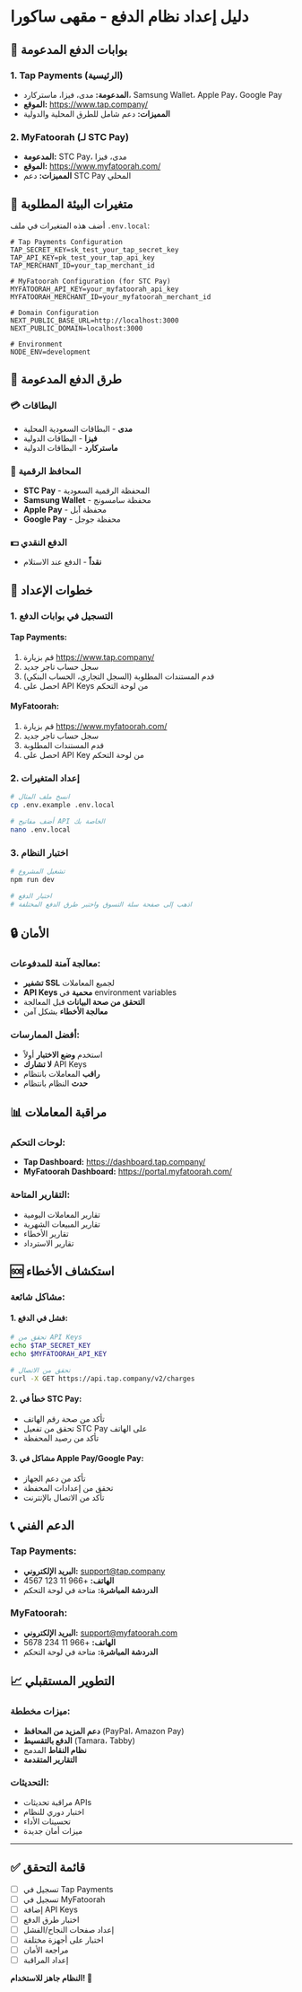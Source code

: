 # دليل إعداد نظام الدفع - مقهى ساكورا

## 🏦 بوابات الدفع المدعومة

### 1. **Tap Payments** (الرئيسية)
- **المدعومة:** مدى، فيزا، ماستركارد، Samsung Wallet، Apple Pay، Google Pay
- **الموقع:** https://www.tap.company/
- **المميزات:** دعم شامل للطرق المحلية والدولية

### 2. **MyFatoorah** (لـ STC Pay)
- **المدعومة:** STC Pay، مدى، فيزا
- **الموقع:** https://www.myfatoorah.com/
- **المميزات:** دعم STC Pay المحلي

## 🔧 متغيرات البيئة المطلوبة

أضف هذه المتغيرات في ملف `.env.local`:

```env
# Tap Payments Configuration
TAP_SECRET_KEY=sk_test_your_tap_secret_key
TAP_API_KEY=pk_test_your_tap_api_key
TAP_MERCHANT_ID=your_tap_merchant_id

# MyFatoorah Configuration (for STC Pay)
MYFATOORAH_API_KEY=your_myfatoorah_api_key
MYFATOORAH_MERCHANT_ID=your_myfatoorah_merchant_id

# Domain Configuration
NEXT_PUBLIC_BASE_URL=http://localhost:3000
NEXT_PUBLIC_DOMAIN=localhost:3000

# Environment
NODE_ENV=development
```

## 📱 طرق الدفع المدعومة

### 💳 البطاقات
- **مدى** - البطاقات السعودية المحلية
- **فيزا** - البطاقات الدولية
- **ماستركارد** - البطاقات الدولية

### 📱 المحافظ الرقمية
- **STC Pay** - المحفظة الرقمية السعودية
- **Samsung Wallet** - محفظة سامسونج
- **Apple Pay** - محفظة آبل
- **Google Pay** - محفظة جوجل

### 💵 الدفع النقدي
- **نقداً** - الدفع عند الاستلام

## 🚀 خطوات الإعداد

### 1. التسجيل في بوابات الدفع

#### Tap Payments:
1. قم بزيارة https://www.tap.company/
2. سجل حساب تاجر جديد
3. قدم المستندات المطلوبة (السجل التجاري، الحساب البنكي)
4. احصل على API Keys من لوحة التحكم

#### MyFatoorah:
1. قم بزيارة https://www.myfatoorah.com/
2. سجل حساب تاجر جديد
3. قدم المستندات المطلوبة
4. احصل على API Key من لوحة التحكم

### 2. إعداد المتغيرات
```bash
# انسخ ملف المثال
cp .env.example .env.local

# أضف مفاتيح API الخاصة بك
nano .env.local
```

### 3. اختبار النظام
```bash
# تشغيل المشروع
npm run dev

# اختبار الدفع
# اذهب إلى صفحة سلة التسوق واختبر طرق الدفع المختلفة
```

## 🔒 الأمان

### معالجة آمنة للمدفوعات:
- **تشفير SSL** لجميع المعاملات
- **API Keys محمية** في environment variables
- **التحقق من صحة البيانات** قبل المعالجة
- **معالجة الأخطاء** بشكل آمن

### أفضل الممارسات:
- استخدم **وضع الاختبار** أولاً
- **لا تشارك** API Keys
- **راقب** المعاملات بانتظام
- **حدث** النظام بانتظام

## 📊 مراقبة المعاملات

### لوحات التحكم:
- **Tap Dashboard:** https://dashboard.tap.company/
- **MyFatoorah Dashboard:** https://portal.myfatoorah.com/

### التقارير المتاحة:
- تقارير المعاملات اليومية
- تقارير المبيعات الشهرية
- تقارير الأخطاء
- تقارير الاسترداد

## 🆘 استكشاف الأخطاء

### مشاكل شائعة:

#### 1. فشل في الدفع:
```bash
# تحقق من API Keys
echo $TAP_SECRET_KEY
echo $MYFATOORAH_API_KEY

# تحقق من الاتصال
curl -X GET https://api.tap.company/v2/charges
```

#### 2. خطأ في STC Pay:
- تأكد من صحة رقم الهاتف
- تحقق من تفعيل STC Pay على الهاتف
- تأكد من رصيد المحفظة

#### 3. مشاكل في Apple Pay/Google Pay:
- تأكد من دعم الجهاز
- تحقق من إعدادات المحفظة
- تأكد من الاتصال بالإنترنت

## 📞 الدعم الفني

### Tap Payments:
- **البريد الإلكتروني:** support@tap.company
- **الهاتف:** +966 11 123 4567
- **الدردشة المباشرة:** متاحة في لوحة التحكم

### MyFatoorah:
- **البريد الإلكتروني:** support@myfatoorah.com
- **الهاتف:** +966 11 234 5678
- **الدردشة المباشرة:** متاحة في لوحة التحكم

## 📈 التطوير المستقبلي

### ميزات مخططة:
- **دعم المزيد من المحافظ** (PayPal، Amazon Pay)
- **الدفع بالتقسيط** (Tamara، Tabby)
- **نظام النقاط** المدمج
- **التقارير المتقدمة**

### التحديثات:
- مراقبة تحديثات APIs
- اختبار دوري للنظام
- تحسينات الأداء
- ميزات أمان جديدة

---

## ✅ قائمة التحقق

- [ ] تسجيل في Tap Payments
- [ ] تسجيل في MyFatoorah
- [ ] إضافة API Keys
- [ ] اختبار طرق الدفع
- [ ] إعداد صفحات النجاح/الفشل
- [ ] اختبار على أجهزة مختلفة
- [ ] مراجعة الأمان
- [ ] إعداد المراقبة

**النظام جاهز للاستخدام! 🎉**
